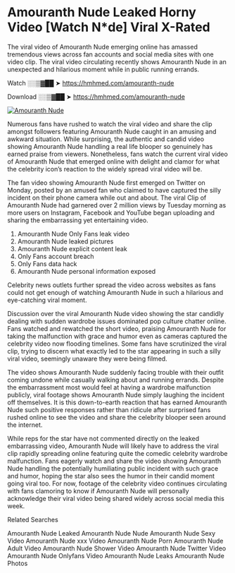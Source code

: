 ﻿# Amouranth Nude Leaked Horny Video [Watch N*de] Viral X-Rated

The viral video of ﻿Amouranth Nude emerging online has amassed tremendous views across fan accounts and social media sites with one video clip. The viral video circulating recently shows ﻿Amouranth Nude in an unexpected and hilarious moment while in public running errands. 

Watch ░░▒▓██ ➤ https://hmhmed.com/amouranth-nude

Download ░░▒▓██ ➤ https://hmhmed.com/amouranth-nude

[![Amouranth Nude](https://i.imgur.com/dJHk4Zq.gif)](https://hmhmed.com/amouranth-nude)

Numerous fans have rushed to watch the viral video and share the clip amongst followers featuring ﻿Amouranth Nude caught in an amusing and awkward situation. While surprising, the authentic and candid video showing ﻿Amouranth Nude handling a real life blooper so genuinely has earned praise from viewers. Nonetheless, fans watch the current viral video of ﻿Amouranth Nude that emerged online with delight and clamor for what the celebrity icon’s reaction to the widely spread viral video will be.

The fan video showing ﻿Amouranth Nude first emerged on Twitter on Monday, posted by an amused fan who claimed to have captured the silly incident on their phone camera while out and about. The viral Clip of ﻿Amouranth Nude had garnered over 2 million views by Tuesday morning as more users on Instagram, Facebook and YouTube began uploading and sharing the embarrassing yet entertaining video. 

1. ﻿Amouranth Nude Only Fans leak video
2. ﻿Amouranth Nude leaked pictures
3. ﻿Amouranth Nude explicit content leak
4. Only Fans account breach
5. Only Fans data hack
6. ﻿Amouranth Nude personal information exposed

Celebrity news outlets further spread the video across websites as fans could not get enough of watching ﻿Amouranth Nude in such a hilarious and eye-catching viral moment. 

Discussion over the viral ﻿Amouranth Nude video showing the star candidly dealing with sudden wardrobe issues dominated pop culture chatter online. Fans watched and rewatched the short video, praising ﻿Amouranth Nude for taking the malfunction with grace and humor even as cameras captured the celebrity video now flooding timelines. Some fans have scrutinized the viral clip, trying to discern what exactly led to the star appearing in such a silly viral video, seemingly unaware they were being filmed.

The video shows ﻿Amouranth Nude suddenly facing trouble with their outfit coming undone while casually walking about and running errands. Despite the embarrassment most would feel at having a wardrobe malfunction publicly, viral footage shows ﻿Amouranth Nude simply laughing the incident off themselves. It is this down-to-earth reaction that has earned ﻿Amouranth Nude such positive responses rather than ridicule after surprised fans rushed online to see the video and share the celebrity blooper seen around the internet.  

While reps for the star have not commented directly on the leaked embarrassing video, ﻿Amouranth Nude will likely have to address the viral clip rapidly spreading online featuring quite the comedic celebrity wardrobe malfunction. Fans eagerly watch and share the video showing ﻿Amouranth Nude handling the potentially humiliating public incident with such grace and humor, hoping the star also sees the humor in their candid moment going viral too. For now, footage of the celebrity video continues circulating with fans clamoring to know if ﻿Amouranth Nude will personally acknowledge their viral video being shared widely across social media this week.

Related Searches

﻿Amouranth Nude Leaked
﻿Amouranth Nude Nude
﻿Amouranth Nude Sexy Video
﻿Amouranth Nude xxx Video
﻿Amouranth Nude Porn
﻿Amouranth Nude Adult Video
﻿Amouranth Nude Shower Video
﻿Amouranth Nude Twitter Video
﻿Amouranth Nude Onlyfans Video
﻿Amouranth Nude Leaks
﻿Amouranth Nude Photos